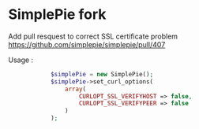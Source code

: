 SimplePie fork
=========

Add pull resquest to correct SSL certificate problem
https://github.com/simplepie/simplepie/pull/407


Usage :
```php
            $simplePie = new SimplePie();
            $simplePie->set_curl_options(
                array(
                    CURLOPT_SSL_VERIFYHOST => false,
                    CURLOPT_SSL_VERIFYPEER => false
                )
            );
```
